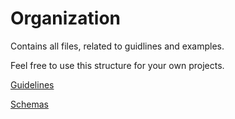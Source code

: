 # Organization

Contains all files, related to guidlines and examples.

Feel free to use this structure for your own projects.

[Guidelines](https://github.com/code-null/organization/blob/main/guidelines.md)

[Schemas](https://github.com/code-null/organization/tree/main/schema)
